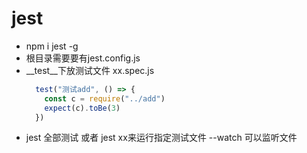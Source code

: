 # jest
  * npm i jest -g
  * 根目录需要要有jest.config.js
  * __test__下放测试文件 xx.spec.js
    ```javascript
      test("测试add", () => {
        const c = require("../add")
        expect(c).toBe(3)
      })
    ```
  * jest 全部测试 或者 jest xx来运行指定测试文件  --watch 可以监听文件
